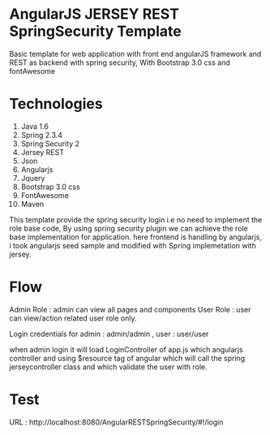 AngularJS JERSEY REST SpringSecurity Template
=======================================

Basic template for web application with front end angularJS framework and REST as backend with spring security, With Bootstrap 3.0 css and fontAwesome


Technologies
============

1. Java 1.6
2. Spring 2.3.4
3. Spring Security 2
4. Jersey REST
5. Json
6. Angularjs
7. Jquery
8. Bootstrap 3.0 css
9. FontAwesome
10. Maven


 This template provide the spring security login i.e no need to implement the role base code, By using spring security plugin we can achieve the role base implementation for application.
 here frontend is handling by angularjs, i took angularjs seed sample and modified with Spring implemetation with jersey.
 
 
Flow 
=====

Admin Role : admin can view all pages and components
User Role : user can view/action related user role only.

   Login credentials for admin : admin/admin , user : user/user
   
   when admin login it will load LoginController of app.js which angularjs controller and using $resource tag of angular which will call the spring jerseycontroller class and which validate the user with role.
   

Test 
=====

  URL : http://localhost:8080/AngularRESTSpringSecurity/#!/login
  
  
   



